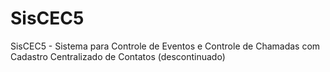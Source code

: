 # SisCEC5
SisCEC5 - Sistema para Controle de Eventos e Controle de Chamadas com Cadastro Centralizado de Contatos (descontinuado)
